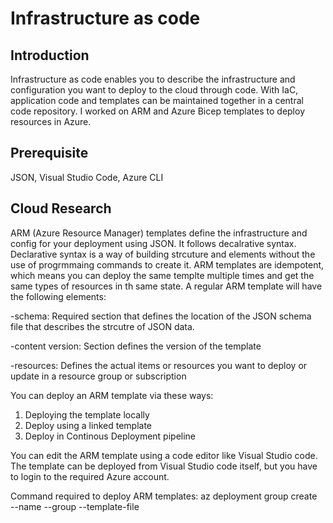 # Infrastructure as code

## Introduction

Infrastructure as code enables you to describe the infrastructure and configuration you want to deploy to the cloud through code. With IaC, application code and templates can be maintained together in a central code repository. I worked on ARM and Azure Bicep templates to deploy resources in Azure.

## Prerequisite

JSON, Visual Studio Code, Azure CLI

## Cloud Research

ARM (Azure Resource Manager) templates define the infrastructure and config for your deployment using JSON. 
It follows decalrative syntax. Declarative syntax is a way of building strcuture and elements without the use of progrmmaing commands to create it.
ARM templates are idempotent, which means you can deploy the same templte multiple times and get the same types of resources in th same state.
A regular ARM template will have the following elements:

-schema: 
Required section that defines the location of the JSON schema file that describes the strcutre of JSON data.

-content version:
Section defines the version of the template

-resources:
Defines the actual items or resources you want to deploy or update in a resource group or subscription

You can deploy an ARM template via these ways:
1. Deploying the template locally
2. Deploy using a linked template
3. Deploy in Continous Deployment pipeline

You can edit the ARM template using a code editor like Visual Studio code. The template can be deployed from Visual Studio code itself, but you have to login to the required Azure account.

Command required to deploy ARM templates:
az deployment group create \
--name <Name of the template>
--group <Resource group you want to deploy to>
--template-file <template file used>

Bicep is an Azure native language used for deploying resources. Follows a simpler syntax than JSON based-templates. 

How does Bicep exactly work?
WHen you submit a Bicep template to deploy resources in Azure, it goes to the Azure Resource Manager. A tooling built into Bicpe converts the Bicep into JSON template. This process is known as transpilation. 

Bicep has 2 main componenets:
1. Parameters:
   Lets you bring values inside the Bicep Template
   When deploying the template, you will be asked to provide the values of the parameters defined.
   To add a parameter, param <paramater name> <paramater type>

2. Variables:
   Defined and set within a template.
   Can be used when you want to store information in one place and refer to it multiple times in the template.
   To add a variable, var <variable name> <variable type>

Type can be of different types like string, int, boolean, object, etc.

## ☁️ Cloud Outcome

This exercise gave me some hands-on experience on deploying ARM and Bicep templates and use visual studio code.
Lessons learnt:
Bicep and ARM templates have different use case scenarios.
While Bicep is easier and less verbose, it cannot be used in different cloud providers, as its an Azure Native language.
ARM tmeplates being JSON based can be used in different cloud providers as well. Terraform is also used to deploy resources in different cloud providers.

